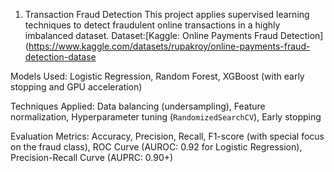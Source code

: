 1. Transaction Fraud Detection
This project applies supervised learning techniques to detect fraudulent online transactions in a highly imbalanced dataset.
Dataset:[Kaggle: Online Payments Fraud Detection](https://www.kaggle.com/datasets/rupakroy/online-payments-fraud-detection-datase

Models Used: Logistic Regression, Random Forest, XGBoost (with early stopping and GPU acceleration)

Techniques Applied: Data balancing (undersampling), Feature normalization, Hyperparameter tuning (`RandomizedSearchCV`), Early stopping

Evaluation Metrics: Accuracy, Precision, Recall, F1-score (with special focus on the fraud class), ROC Curve (AUROC: 0.92 for Logistic Regression), Precision-Recall Curve (AUPRC: 0.90+)
